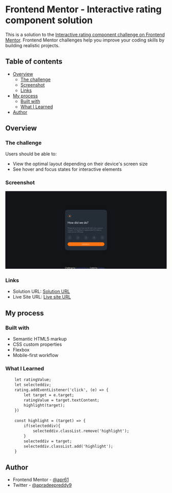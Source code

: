 # Frontend Mentor - Interactive rating component solution

This is a solution to the [Interactive rating component challenge on Frontend Mentor](https://www.frontendmentor.io/challenges/interactive-rating-component-koxpeBUmI). Frontend Mentor challenges help you improve your coding skills by building realistic projects.

## Table of contents

- [Overview](#overview)
  - [The challenge](#the-challenge)
  - [Screenshot](#screenshot)
  - [Links](#links)
- [My process](#my-process)
  - [Built with](#built-with)
  - [What I Learned](#what-i-learned)
- [Author](#author)

## Overview

### The challenge

Users should be able to:

- View the optimal layout depending on their device's screen size
- See hover and focus states for interactive elements

### Screenshot

![](./screenshot.png)

### Links

- Solution URL: [Solution URL](https://github.com/apr61/apr61.github.io/tree/main/interactive-rating-component-main/)
- Live Site URL: [Live site URL](https://apr61.github.io/interactive-rating-component-main/)

## My process

### Built with

- Semantic HTML5 markup
- CSS custom properties
- Flexbox
- Mobile-first workflow

### What I Learned

```JS
    let ratingValue;
    let selecteddiv;
    rating.addEventListener('click', (e) => {
        let target = e.target;
        ratingValue = target.textContent;
        highlight(target);
    })

    const highlight = (target) => {
        if(selecteddiv){
            selecteddiv.classList.remove('highlight');
        }
        selecteddiv = target;
        selecteddiv.classList.add('highlight');
    }

```

## Author

- Frontend Mentor - [@apr61](https://www.frontendmentor.io/profile/apr61)
- Twitter - [@apradeepreddy9](https://www.twitter.com/apradeepreddy9)
